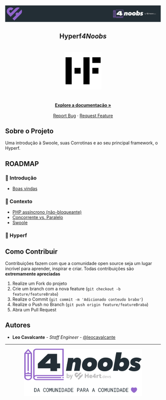 <!-- Logo 4noobs -->

<p align="center">
  <a href="https://github.com/he4rt/4noobs" target="_blank">
    <img src="assets/header_4noobs.svg">
  </a>
</p>

<!-- Title -->

<p align="center">
  <h2 align="center"><b>Hyperf</b><i>4Noobs</i></h2>

  <h1 align="center"><img src="assets/hyperf.png" alt="Logo do Hyperf" width="120"></h1>
  
  <p align="center">
    <br />
    <a href="#ROADMAP"><strong>Explore a documentação »</strong></a>
    <br />
    <br />
    <a href="https://github.com/opencodeco/hyperf-4noobs/issues">Report Bug</a>
    ·
    <a href="https://github.com/opencodeco/hyperf-4noobs/issues">Request Feature</a>
  </p>
</p>
    
 <!-- ABOUT THE PROJECT -->

## Sobre o Projeto
Uma introdução à Swoole, suas Corrotinas e ao seu principal framework, o Hyperf.

<!-- ROADMAP OF PROJECT -->

## ROADMAP

### 💜 Introdução
- [Boas vindas](content/welcome.md)

### 🤝 Contexto
- [PHP assíncrono (não-bloqueante)](content/non-blocking-php.md)
- [Concorrente vs. Paralelo](content/concurrency-vs-parallelism.md)
- [Swoole](content/swoole.md)

### 🚀 Hyperf


<!-- CONTRIBUTING -->

## Como Contribuir

Contribuições fazem com que a comunidade open source seja um lugar incrível para aprender, inspirar e criar. Todas contribuições
são **extremamente apreciadas**

1. Realize um Fork do projeto
2. Crie um branch com a nova feature (`git checkout -b feature/featureBraba`)
3. Realize o Commit (`git commit -m 'Adicionado conteudo brabo'`)
4. Realize o Push no Branch (`git push origin feature/featureBraba`)
5. Abra um Pull Request

## Autores

- **Leo Cavalcante** - _Staff Engineer_ - [@leocavalcante](https://twitter.com/leocavalcante)

---

<p align="center">
  <a href="https://github.com/he4rt/4noobs" target="_blank">
    <img src="assets/footer_4noobs.svg" width="380">
  </a>
</p>
